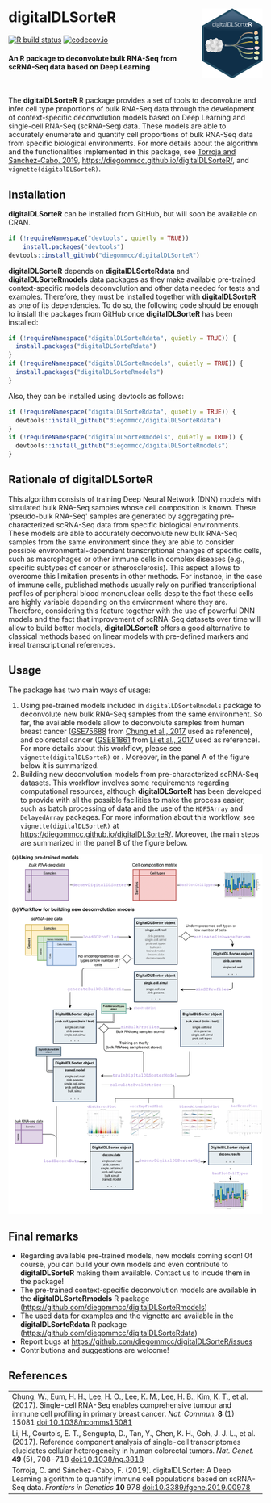 # **digitalDLSorteR** <img src="man/figures/logo.png" align="right" width="120"/>

[![R build status](https://github.com/diegommcc/digitalDLsorteR/workflows/R-CMD-check-bioc/badge.svg)](https://github.com/diegommcc/digitalDLsorteR/actions) 
[![codecov.io](https://codecov.io/github/diegommcc/digitalDLSorteR/coverage.svg?branch=master)](https://app.codecov.io/gh/diegommcc/digitalDLSorteR)


<div style="text-align:left">
<span>
<h4>An R package to deconvolute bulk RNA-Seq from scRNA-Seq data based on Deep Learning</h4></span>
</div>

<br>


The **digitalDLSorteR** R package provides a set of tools to deconvolute and infer cell type proportions of bulk RNA-Seq data through the development of context-specific deconvolution models based on Deep Learning and single-cell RNA-Seq (scRNA-Seq) data. These models are able to accurately enumerate and quantify cell proportions of bulk RNA-Seq data from specific biological environments. For more details about the algorithm and the functionalities implemented in this package, see [Torroja and Sanchez-Cabo, 2019](https://www.frontiersin.org/articles/10.3389/fgene.2019.00978/full), <https://diegommcc.github.io/digitalDLSorteR/>, and `vignette(digitalDLSorteR)`.

## Installation

**digitalDLSorteR** can be installed from GitHub, but will soon be available on CRAN.

```r
if (!requireNamespace("devtools", quietly = TRUE))
    install.packages("devtools")
devtools::install_github("diegommcc/digitalDLSorteR")
```

**digitalDLSorteR** depends on **digitalDLSorteRdata** and **digitalDLSorteRmodels** data packages as they make available pre-trained context-specific models deconvolution and other data needed for tests and examples. Therefore, they must be installed together with **digitalDLSorteR** as one of its dependencies. To do so, the following code should be enough to install the packages from GitHub once **digitalDLSorteR** has been installed:

```r
if (!requireNamespace("digitalDLSorteRdata", quietly = TRUE)) {
  install.packages("digitalDLSorteRdata")
}
if (!requireNamespace("digitalDLSorteRmodels", quietly = TRUE)) {
  install.packages("digitalDLSorteRmodels")
}
```

Also, they can be installed using devtools as follows:

```r
if (!requireNamespace("digitalDLSorteRdata", quietly = TRUE)) {
  devtools::install_github("diegommcc/digitalDLSorteRdata")
}
if (!requireNamespace("digitalDLSorteRmodels", quietly = TRUE)) {
  devtools::install_github("diegommcc/digitalDLSorteRmodels")
}
```

## Rationale of **digitalDLSorteR**

This algorithm consists of training Deep Neural Network (DNN) models with simulated bulk RNA-Seq samples whose cell composition is known. These 'pseudo-bulk RNA-Seq' samples are generated by aggregating pre-characterized scRNA-Seq data from specific biological environments. These models are able to accurately deconvolute new bulk RNA-Seq samples from the same environment since they are able to consider possible environmental-dependent transcriptional changes of specific cells, such as macrophages or other immune cells in complex diseases (e.g., specific subtypes of cancer or atherosclerosis). This aspect allows to overcome this limitation presents in other methods. For instance, in the case of immune cells, published methods usually rely on purified transcriptional profiles of peripheral blood mononuclear cells despite the fact these cells are highly variable depending on the environment where they are. Therefore, considering this feature together with the use of powerful DNN models and the fact that improvement of scRNA-Seq datasets over time will allow to build better models, **digitalDLSorteR** offers a good alternative to classical methods based on linear models with pre-defined markers and irreal transcriptional references.

## Usage

The package has two main ways of usage:

1. Using pre-trained models included in `digitalLDSorteRmodels` package to deconvolute new bulk RNA-Seq samples from the same environment. So far, the available models allow to deconvolute samples from human breast cancer ([GSE75688](https://www.ncbi.nlm.nih.gov/geo/query/acc.cgi?acc=GSE75688) from [Chung et al., 2017](https://www.nature.com/articles/ncomms15081) used as reference), and colorectal cancer ([GSE81861](https://www.ncbi.nlm.nih.gov/geo/query/acc.cgi?acc=GSE81861) from [Li et al., 2017](https://www.nature.com/articles/ng.3818) used as reference). For more details about this workflow, please see `vignette(digitalDLSorteR)` or . Moreover, in the panel A of the figure below it is summarized.
2. Building new deconvolution models from pre-characterized scRNA-Seq datasets. This workflow involves some requirements regarding computational resources, although **digitalDLSorteR** has been developed to provide with all the possible facilities to make the process easier, such as batch processing of data and the use of the `HDF5Array` and `DelayedArray` packages. For more information about this workflow, see `vignette(digitalDLSorteR)` at <https://diegommcc.github.io/digitalDLSorteR/>. Moreover, the main steps are summarized in the panel B of the figure below.

<img src="man/figures/workflow_readme.png"/>

## Final remarks

* Regarding available pre-trained models, new models coming soon! Of course, you can build your own models and even contribute to **digitalDLSorteR** making them available. Contact us to incude them in the package!
* The pre-trained context-specific deconvolution models are available in the **digitalDLSorteRmodels** R package (<https://github.com/diegommcc/digitalDLSorteRmodels>)
* The used data for examples and the vignette are available in the **digitalDLSorteRdata** R package (<https://github.com/diegommcc/digitalDLSorteRdata>)
* Report bugs at <https://github.com/diegommcc/digitalDLSorteR/issues>
* Contributions and suggestions are welcome!

## References

<table>
  <tr><td>Chung, W., Eum, H. H., Lee, H. O., Lee, K. M., Lee, H. B., Kim, K. T., et al. (2017). Single-cell RNA-Seq enables comprehensive tumour and immune cell profiling in primary breast cancer.
  <i>Nat. Commun.</i>
  <b>8</b> (1) 15081
  <a href='https://doi.org/10.1038/ncomms15081'>doi:10.1038/ncomms15081</a>
  </td></tr>

  <tr><td>Li, H., Courtois, E. T., Sengupta, D., Tan, Y., Chen, K. H., Goh, J. J. L., et al. (2017). Reference component analysis of single-cell transcriptomes elucidates cellular heterogeneity in human colorectal tumors.
  <i>Nat. Genet.</i>
  <b>49</b> (5), 708-718
  <a href='https://doi.org/10.1038/ng.3818'>doi:10.1038/ng.3818</a>
  </td></tr>

  <tr><td>Torroja, C. and Sánchez-Cabo, F. (2019). digitalDLSorter: A Deep Learning algorithm to quantify immune cell populations based on scRNA-Seq data.
  <i>Frontiers in Genetics</i>
  <b>10</b> 978
  <a href='https://doi.org/10.3389/fgene.2019.00978'>doi:10.3389/fgene.2019.00978</a>
  </td></tr>
</table>
